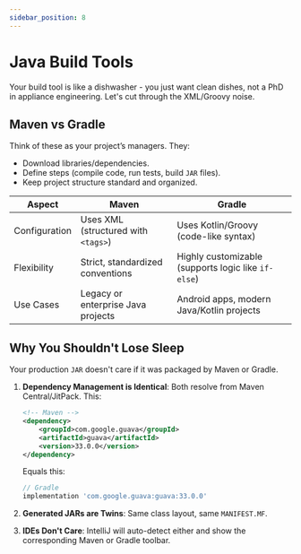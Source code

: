 ```yaml
---
sidebar_position: 8
---
```


# Java Build Tools

Your build tool is like a dishwasher - you just want clean dishes, not a PhD in appliance engineering. Let's cut through the XML/Groovy noise.

## Maven vs Gradle

Think of these as your project’s managers. They:

* Download libraries/dependencies.
* Define steps (compile code, run tests, build `JAR` files).
* Keep project structure standard and organized.

| Aspect        | Maven                               | Gradle                                              |
|---------------|-------------------------------------|-----------------------------------------------------|
| Configuration | Uses XML (structured with `<tags>`) | Uses Kotlin/Groovy (code-like syntax)               |
| Flexibility   | Strict, standardized conventions    | Highly customizable (supports logic like `if-else`) |
| Use Cases     | Legacy or enterprise Java projects  | Android apps, modern Java/Kotlin projects           |


## Why You Shouldn't Lose Sleep

Your production `JAR` doesn't care if it was packaged by Maven or Gradle.

1. **Dependency Management is Identical**: Both resolve from Maven Central/JitPack. This:

    ```xml
    <!-- Maven -->
    <dependency>
        <groupId>com.google.guava</groupId>
        <artifactId>guava</artifactId>
        <version>33.0.0</version>
    </dependency>
    ```

    Equals this:

    ```groovy
    // Gradle
    implementation 'com.google.guava:guava:33.0.0'
    ```

2. **Generated JARs are Twins**: Same class layout, same `MANIFEST.MF`.
3. **IDEs Don't Care**: IntelliJ will auto-detect either and show the corresponding Maven or Gradle toolbar.
